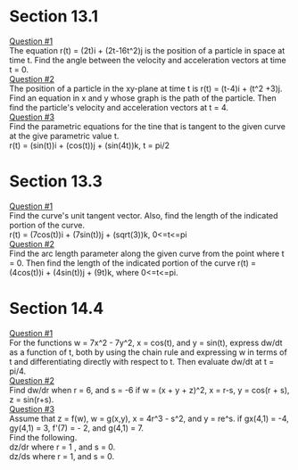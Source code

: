 # Section 13.1
<a href = "https://i.imgur.com/vS5sIKu.png">Question #1</a><br>
The equation r(t) = (2t)i + (2t-16t^2)j is the position of a particle in space at time t. Find the angle between the velocity and acceleration vectors at time t = 0.
<br>
<a href = "https://i.imgur.com/EPCARqm.png">Question #2</a><br>
The position of a particle in the xy-plane at time t is r(t) = (t-4)i + (t^2 +3)j. Find an equation in x and y whose graph is the path of the particle. Then find the particle's velocity and acceleration vectors at t = 4.
<br>
<a href = "https://i.imgur.com/yRnfIbT.png">Question #3</a><br>
Find the parametric equations for the tine that is tangent to the given curve at the give parametric value t.<br>
r(t) = (sin(t))i + (cos(t))j + (sin(4t))k, t = pi/2 
<br>
# Section 13.3 
<a href = "https://i.imgur.com/2l9z1cE.png">Question #1</a><br>
Find the curve's unit tangent vector. Also, find the length of the indicated portion of the curve.<br>
r(t) = (7cos(t))i + (7sin(t))j + (sqrt(3))k, 0<=t<=pi<br>
<a href = "https://i.imgur.com/aLcfXIS.png">Question #2</a><br>
Find the arc length parameter along the given curve from the point where t = 0. Then find the length of the indicated portion of the curve r(t) = (4cos(t))i + (4sin(t))j + (9t)k, where 0<=t<=pi.
# Section 14.4 
<a href = "https://i.imgur.com/jAs8gOV.png">Question #1</a><br>
For the functions w = 7x^2 - 7y^2, x = cos(t), and y = sin(t), express dw/dt as a function of t, both by using the chain rule and expressing w in terms of t and differentiating directly with respect to t. Then evaluate dw/dt at t = pi/4.
<br>
<a href = "https://i.imgur.com/w7jbd0o.png">Question #2</a><br>
Find dw/dr when r = 6, and s = -6 if w = (x + y + z)^2, x = r-s, y = cos(r + s), z = sin(r+s).
<br>
<a href = "https://i.imgur.com/NSGlVIT.png">Question #3</a><br>
Assume that z = f(w), w = g(x,y), x = 4r^3 - s^2, and y = re^s. if gx(4,1) = -4, gy(4,1) = 3, f'(7) = - 2, and g(4,1) = 7. 
<br>
Find the following.
<br>
dz/dr where r = 1 , and s = 0.
<br>
dz/ds where r = 1, and s = 0.
<br>
